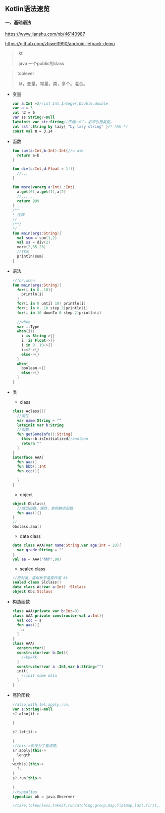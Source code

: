 ## Kotlin语法速览

#### 一、基础语法



https://www.jianshu.com/nb/46140987

https://github.com/zhiwei1990/android-jetpack-demo

> .kt
>
> .java 一个public的class

> toplevel 
>
> .kt，变量，常量，类，多个。混合。

- 变量

  ```kotlin
  var a:Int =2//int Int,Integer,Double,double
  var a = 3
  val π2 = 6
  var ss:String?=null
  lateinit var str:String//不能null，必须引用类型。
  val sstr:String by lazy{ "by lazy string" }/* hhh */
  const val π = 3.14
  ```

- 函数

  ```kotlin
  fun sum(a:Int,b:Int):Int{//= a+b
    return a+b
  }
  
  fun div(c:Int,d:Float = 1f){
    //...
  }
  
  fun more(vararg a:Int) :Int{
    a.get(0),a.get(1),a[2]
    //,,,,,
    return 999
  }
  /**
  * 注释
  //
  /**/
  */
  fun main(args:String){
    val sum = sum(1,2)
    val ss = div(2)
    more(2,35,23)
    //打印
    println(sum)
  }
  ```

- 语法

  ```kotlin
  //for,when
  fun main(args:String){
    for(i in 0..10){
      println(i)
    }
    for(i in 0 until 10) println(i)
    for(i in 0..10 step 2)println(i)
    for(i in 10 downTo 0 step 2)println(i)
    
    //when
    var i:Type
    when(i){
      i is String->{}
      i !is Float->{}
      i in 0..10->{}
      i==2->{}
      else->{}
    }
    when{
      boolean->{}
      else->{}
    }
  }
  ```

  

- 类

  - class

  ```kotlin
  class Aclass(){
    //属性
    var name:String = ""
    lateinit var b:String
    //函数
    fun getSomeInfo():String{
      this::b.isInitialized//boolean
      return ""
    }
  }
  interface AAA{
    fun aaa()
    fun bbb():Int
    fun ccc(){
      
    }
  }
  ```

  - object

  ```kotlin
  object Obclass{
    //成员函数。属性，单例静态函数
    fun aaa(){}
  }
  //
  Obclass.aaa()
  ```

  - data class

  ```kotlin
  data class AAA(var name:String,var age:Int = 20){
    var grade:String = ""
  }
  val aa = AAA("hhh",98)
  ```

  - sealed class

  ```kotlin
  //密封类，类似枚举类型作用 kt
  sealed class Slclass()
  data class Ac(var a:Int) :Slclass
  object Obc:Slclass
  ```

  

- 构造函数

  ```kotlin
  class AAA(private var b:Int=9)
  class AAA private constructor(val a:Int){
    val ccc = a
    fun aaa(){
      a
    }
  }
  class AAA{
    constructor()
    constructor(var b:Int){
      //kkkkk
    }
    constructor(var a :Int,var b:String="")
    init{
      //init some data
    }
  }
  ```

- 高阶函数

  ```kotlin
  //also,with,let,apply,run,
  var s:String?=null
  s?.also{it->
    
  }
  
  s?.let{it->
    
  }
  //this->仅仅为了看清楚。
  s?.apply{this->
    length
  }
  with(s){this->
    ?.
  }
  s?.run{this->
    
  }
  //typealias
  typealias ob = java.Observer
  
  //take,takeunless,takeif,runcatching,group,map,flatmap,last,first,.....
  ```

  